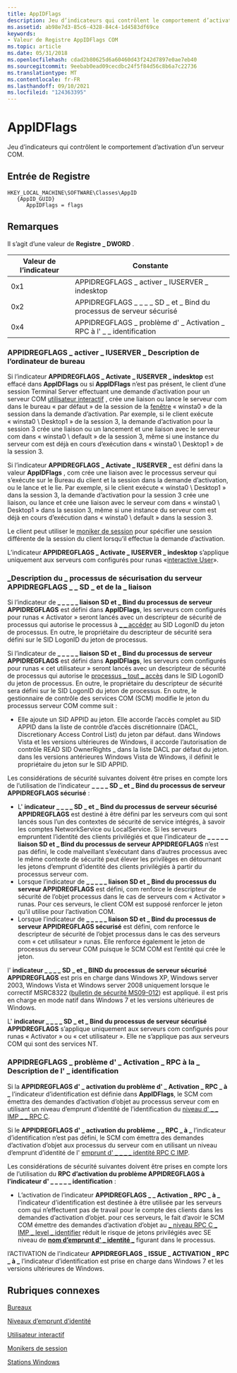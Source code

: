 ```yaml
---
title: AppIDFlags
description: Jeu d’indicateurs qui contrôlent le comportement d’activation d’un serveur COM.
ms.assetid: ab98e7d3-85c6-4328-84c4-1d4583df69ce
keywords:
- Valeur de Registre AppIDFlags COM
ms.topic: article
ms.date: 05/31/2018
ms.openlocfilehash: cdad2b80625d6a60460d43f242d7897e0ae7eb40
ms.sourcegitcommit: 9eebab0ead09cecdbc24f5f84d56c8b6a7c22736
ms.translationtype: MT
ms.contentlocale: fr-FR
ms.lasthandoff: 09/10/2021
ms.locfileid: "124363395"
---
```

# <a name="appidflags"></a>AppIDFlags

Jeu d’indicateurs qui contrôlent le comportement d’activation d’un serveur COM.

## <a name="registry-entry"></a>Entrée de Registre

```
HKEY_LOCAL_MACHINE\SOFTWARE\Classes\AppID
   {AppID_GUID}
      AppIDFlags = flags
```

## <a name="remarks"></a>Remarques

Il s’agit d’une valeur de **Registre \_ DWORD** .



| Valeur de l’indicateur | Constante                                              |
|------------|-------------------------------------------------------|
| 0x1        | APPIDREGFLAGS \_ activer \_ IUSERVER \_ indesktop          |
| 0x2        | APPIDREGFLAGS \_ \_ \_ \_ SD \_ et \_ Bind du processus de serveur sécurisé |
| 0x4        | APPIDREGFLAGS \_ problème d' \_ Activation \_ RPC à l' \_ \_ identification   |



 

### <a name="appidregflags_activate_iuserver_indesktop-description"></a>APPIDREGFLAGS \_ activer \_ IUSERVER \_ Description de l’ordinateur de bureau

Si l’indicateur **APPIDREGFLAGS \_ Activate \_ IUSERVER \_ indesktop** est effacé dans **AppIDFlags** ou si **AppIDFlags** n’est pas présent, le client d’une session Terminal Server effectuant une demande d’activation pour un serveur COM [utilisateur interactif](interactive-user.md) , crée une liaison ou lance le serveur com dans le bureau « par défaut » de la session de la [fenêtre](/windows/desktop/winstation/window-stations) « winsta0 » de la session dans la demande d’activation. Par exemple, si le client exécute « winsta0 \\ Desktop1 » de la session 3, la demande d’activation pour la session 3 crée une liaison ou un lancement et une liaison avec le serveur com dans « winsta0 \\ default » de la session 3, même si une instance du serveur com est déjà en cours d’exécution dans « winsta0 \\ Desktop1 » de la session 3.

Si l’indicateur **APPIDREGFLAGS \_ Activate \_ IUSERVER \_** est défini dans la valeur **AppIDFlags** , com crée une liaison avec le processus serveur qui s’exécute sur le Bureau du client et la session dans la demande d’activation, ou le lance et le lie. Par exemple, si le client exécute « winsta0 \\ Desktop1 » dans la session 3, la demande d’activation pour la session 3 crée une liaison, ou lance et crée une liaison avec le serveur com dans « winsta0 \\ Desktop1 » dans la session 3, même si une instance du serveur com est déjà en cours d’exécution dans « winsta0 \\ default » dans la session 3.

Le client peut utiliser le [moniker de session](/windows/desktop/TermServ/session-monikers) pour spécifier une session différente de la session du client lorsqu’il effectue la demande d’activation.

L’indicateur **APPIDREGFLAGS \_ Activate \_ IUSERVER \_ indesktop** s’applique uniquement aux serveurs com configurés pour runas «[interactive User](interactive-user.md)».

### <a name="appidregflags_secure_server_process_sd_and_bind-description"></a>\_Description du \_ processus de sécurisation du serveur APPIDREGFLAGS \_ \_ SD \_ et de la \_ liaison

Si l’indicateur de **\_ \_ \_ \_ \_ liaison SD et \_ Bind du processus de serveur APPIDREGFLAGS** est défini dans **AppIDFlags**, les serveurs com configurés pour runas « Activator » seront lancés avec un descripteur de sécurité de processus qui autorise le processus à [ \_ \_ accéder](/windows/desktop/ProcThread/process-security-and-access-rights) au SID LogonID du jeton de processus. En outre, le propriétaire du descripteur de sécurité sera défini sur le SID LogonID du jeton de processus.

Si l’indicateur de **\_ \_ \_ \_ \_ liaison SD et \_ Bind du processus de serveur APPIDREGFLAGS** est défini dans **AppIDFlags**, les serveurs com configurés pour runas « cet utilisateur » seront lancés avec un descripteur de sécurité de processus qui autorise le [processus \_ tout \_ accès](/windows/desktop/ProcThread/process-security-and-access-rights) dans le SID LogonID du jeton de processus. En outre, le propriétaire du descripteur de sécurité sera défini sur le SID LogonID du jeton de processus. En outre, le gestionnaire de contrôle des services COM (SCM) modifie le jeton du processus serveur COM comme suit :

-   Elle ajoute un SID APPID au jeton. Elle accorde l’accès complet au SID APPID dans la liste de contrôle d’accès discrétionnaire (DACL, Discretionary Access Control List) du jeton par défaut. dans Windows Vista et les versions ultérieures de Windows, il accorde l’autorisation de contrôle READ SID OwnerRights \_ dans la liste DACL par défaut du jeton. dans les versions antérieures Windows Vista de Windows, il définit le propriétaire du jeton sur le SID APPID.

Les considérations de sécurité suivantes doivent être prises en compte lors de l’utilisation de l’indicateur **\_ \_ \_ \_ SD \_ et \_ Bind du processus de serveur APPIDREGFLAGS sécurisé** :

-   L' **indicateur \_ \_ \_ \_ SD \_ et \_ Bind du processus de serveur sécurisé APPIDREGFLAGS** est destiné à être défini par les serveurs com qui sont lancés sous l’un des contextes de sécurité de service intégrés, à savoir les comptes NetworkService ou LocalService. Si les serveurs empruntent l’identité des clients privilégiés et que l’indicateur de **\_ \_ \_ \_ \_ liaison SD et \_ Bind du processus de serveur APPIDREGFLAGS** n’est pas défini, le code malveillant s’exécutant dans d’autres processus avec le même contexte de sécurité peut élever les privilèges en détournant les jetons d’emprunt d’identité des clients privilégiés à partir du processus serveur com.
-   Lorsque l’indicateur de **\_ \_ \_ \_ \_ liaison SD et \_ Bind du processus du serveur APPIDREGFLAGS** est défini, com renforce le descripteur de sécurité de l’objet processus dans le cas de serveurs com « Activator » runas. Pour ces serveurs, le client COM est supposé renforcer le jeton qu’il utilise pour l’activation COM.
-   Lorsque l’indicateur de **\_ \_ \_ \_ \_ liaison SD et \_ Bind du processus de serveur APPIDREGFLAGS sécurisé** est défini, com renforce le descripteur de sécurité de l’objet processus dans le cas des serveurs com « cet utilisateur » runas. Elle renforce également le jeton de processus du serveur COM puisque le SCM COM est l’entité qui crée le jeton.

l' **indicateur \_ \_ \_ \_ SD \_ et \_ BIND du processus de serveur sécurisé APPIDREGFLAGS** est pris en charge dans Windows XP, Windows server 2003, Windows Vista et Windows server 2008 uniquement lorsque le correctif MSRC8322 ([bulletin de sécurité MS09-012](https://support.microsoft.com/kb/959454)) est appliqué. il est pris en charge en mode natif dans Windows 7 et les versions ultérieures de Windows.

L' **indicateur \_ \_ \_ \_ SD \_ et \_ Bind du processus de serveur sécurisé APPIDREGFLAGS** s’applique uniquement aux serveurs com configurés pour runas « Activator » ou « cet utilisateur ». Elle ne s’applique pas aux serveurs COM qui sont des services NT.

### <a name="appidregflags_issue_activation_rpc_at_identify-description"></a>APPIDREGFLAGS \_ problème d' \_ Activation \_ RPC à la \_ Description de l' \_ identification

Si la **APPIDREGFLAGS d' \_ activation du problème d' \_ Activation \_ RPC \_ à \_** l’indicateur d’identification est définie dans **AppIDFlags**, le SCM com émettra des demandes d’activation d’objet au processus serveur com en utilisant un niveau d’emprunt d’identité de l’identification du [niveau d' \_ \_ IMP \_ \_ RPC C](impersonation-levels.md).

Si le **APPIDREGFLAGS d' \_ activation du problème \_ \_ RPC \_ à \_** l’indicateur d’identification n’est pas défini, le SCM com émettra des demandes d’activation d’objet aux processus du serveur com en utilisant un niveau d’emprunt d’identité de l' [emprunt d' \_ \_ \_ \_ identité RPC C IMP](impersonation-levels.md).

Les considérations de sécurité suivantes doivent être prises en compte lors de l’utilisation du **RPC d’activation du problème APPIDREGFLAGS à l’indicateur d' \_ \_ \_ \_ \_ identification** :

-   L’activation de l’indicateur **APPIDREGFLAGS \_ \_ Activation \_ RPC \_ à \_** l’indicateur d’identification est destinée à être utilisée par les serveurs com qui n’effectuent pas de travail pour le compte des clients dans les demandes d’activation d’objet. pour ces serveurs, le fait d’avoir le SCM COM émettre des demandes d’activation d’objet au [ \_ niveau RPC C \_ IMP \_ level \_ identifier](impersonation-levels.md) réduit le risque de jetons privilégiés avec SE niveau de [**nom d’emprunt d' \_ identité \_**](/windows/desktop/SecAuthZ/privilege-constants) figurant dans le processus.

l’ACTIVATION de l’indicateur **APPIDREGFLAGS \_ ISSUE \_ ACTIVATION \_ RPC \_ à \_** l’indicateur d’identification est prise en charge dans Windows 7 et les versions ultérieures de Windows.

## <a name="related-topics"></a>Rubriques connexes

<dl> <dt>

[Bureaux](/windows/desktop/winstation/desktops)
</dt> <dt>

[Niveaux d’emprunt d’identité](impersonation-levels.md)
</dt> <dt>

[Utilisateur interactif](interactive-user.md)
</dt> <dt>

[Monikers de session](/windows/desktop/TermServ/session-monikers)
</dt> <dt>

[Stations Windows](/windows/desktop/winstation/window-stations)
</dt> </dl>

 

 